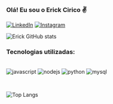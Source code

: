 
### Olá! Eu sou o Erick Cirico ✌️ 


[![LinkedIn](https://img.shields.io/badge/LinkedIn-0077B5?style=for-the-badge&logo=linkedin&logoColor=white)](https://www.linkedin.com/in/erick-cirico-480860262/)
[![Instagram](https://img.shields.io/badge/Instagram-E4405F?style=for-the-badge&logo=instagram&logoColor=white)](https://www.instagram.com/erick.cirico/)


![Erick GitHub stats](https://github-readme-stats.vercel.app/api?username=erickom8&show_icons=true&theme=merko)

### Tecnologias utilizadas:
<div style="dispay: inline_blovck"><br/>
    <img align="center" alt="javascript" src="https://img.shields.io/badge/JavaScript-F7DF1E?style=for-the-badge&logo=javascript&logoColor=black"/>
    <img align="center" alt="nodejs" src="https://img.shields.io/badge/Node.js-43853D?style=for-the-badge&logo=node.js&logoColor=white"/>
    <img align="center" alt="python" src="https://img.shields.io/badge/Python-3776AB?style=for-the-badge&logo=python&logoColor=white"/>
    <img align="center" alt="mysql" src="https://img.shields.io/badge/MySQL-005C84?style=for-the-badge&logo=mysql&logoColor=white"/>

 <br/></div>


![Top Langs](https://github-readme-stats.vercel.app/api/top-langs/?username=erickom8&layout=compact)
